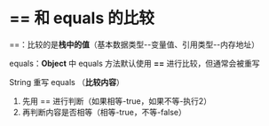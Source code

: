 # == 和 equals 的比较

==：比较的是**栈中的值**（基本数据类型--变量值、引用类型--内存地址）

equals：**Object** 中 equals 方法默认使用 **==** 进行比较，但通常会被重写



String 重写 equals （**比较内容**）

1. 先用 == 进行判断（如果相等-true，如果不等-执行2）
2. 再判断内容是否相等（相等-true，不等-false）

